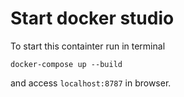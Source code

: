 # Start docker studio

To start this containter run in terminal  

`docker-compose up --build`  

and access `localhost:8787` in browser.
